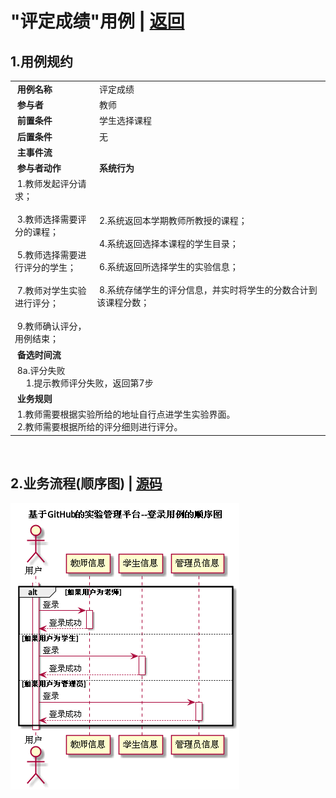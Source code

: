 # "评定成绩"用例 | [返回](../README.md#6)

## 1.用例规约

<table>
    <tr>
        <td width="150"> <b>&nbsp;用例名称</b></td>
        <td colspan="2" width="700">&nbsp;评定成绩</td>
    </tr>
    <tr>
        <td width="150"> <b>&nbsp;参与者</b></td>
        <td colspan="2" width="700">&nbsp;教师</td>
    </tr>
    <tr>
        <td width="150"> <b>&nbsp;前置条件</b></td>
        <td colspan="2" width="700">&nbsp;学生选择课程</td>
    </tr>
    <tr>
        <td width="150"> <b>&nbsp;后置条件</b></td>
        <td colspan="2" width="700">&nbsp;无</td>
    </tr>
    <tr>
        <td colspan="3" width="200"> <b>&nbsp;主事件流</b></td>
    </tr>
    <tr>
        <td colspan="2" width="180"> <b>&nbsp;参与者动作</b></td>
        <td width="410"> <b>&nbsp;系统行为</b></td>
    </tr>
    <tr>
        <td colspan="2" width="180">
            <span>&nbsp;1.教师发起评分请求；</span>
            <br>
            <span>&nbsp;</span>
            <br>
            <span>&nbsp;3.教师选择需要评分的课程；</span>
            <br>
            <span>&nbsp;</span>
            <br>
            <span>&nbsp;5.教师选择需要进行评分的学生；</span>
            <br>
            <span>&nbsp;</span>
            <br>
            <span>&nbsp;7.教师对学生实验进行评分；</span>
            <br>
            <span>&nbsp;</span>
            <br>
            <span>&nbsp;9.教师确认评分，用例结束；</span>
        </td>
        <td width="480">
            <span>&nbsp;</span>
            <br>
            <span>&nbsp;2.系统返回本学期教师所教授的课程；</span>
            <br>
            <span>&nbsp;</span>
            <br>
            <span>&nbsp;4.系统返回选择本课程的学生目录；</span>
            <br>
            <span>&nbsp;</span>
            <br>
            <span>&nbsp;6.系统返回所选择学生的实验信息；</span>
            <br>
            <span>&nbsp;</span>
            <br>
            <span>&nbsp;8.系统存储学生的评分信息，并实时将学生的分数合计到该课程分数；</span>
            <br>
            <span>&nbsp;</span>
        </td>
    </tr>
    <tr>
        <td colspan="3" width="200"> <b>&nbsp;备选时间流</b></td>
    </tr>
    <tr>
        <td colspan="3" width="200">
            <span>&nbsp;8a.评分失败</span>
            <br>
            <span>&nbsp;&emsp;1.提示教师评分失败，返回第7步</span>
        </td>
    </tr>
    <tr>
        <td colspan="3" width="200"> <b>&nbsp;业务规则</b></td>
    </tr>
    <tr>
        <td colspan="3" width="200">
            <span>&nbsp;1.教师需要根据实验所给的地址自行点进学生实验界面。</span>
            <br>
            <span>&nbsp;2.教师需要根据所给的评分细则进行评分。</span>
        </td>
    </tr>
</table>

<br>

## 2.业务流程(顺序图) | [源码](../puml/LoginInfo.puml)
![img](../picture/LoginInfoSe.png)